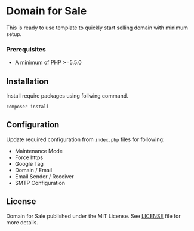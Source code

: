 # Domain for Sale
This is ready to use template to quickly start selling domain with minimum setup. 

### Prerequisites
- A minimum of PHP >=5.5.0

## Installation
Install require packages using follwing command.
```
composer install
```
## Configuration
Update required configuration from `index.php` files for following:
- Maintenance Mode
- Force https
- Google Tag
- Domain / Email
- Email Sender / Receiver
- SMTP Configuration

## License
Domain for Sale published under the MIT License. See [LICENSE](LICENSE) file for more details.
